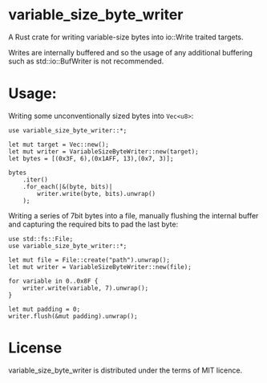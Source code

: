 # variable_size_byte_writer

A Rust crate for writing variable-size bytes into io::Write traited targets.

Writes are internally buffered and so the usage of any additional buffering such as std::io::BufWriter is not recommended.

# Usage:

Writing some unconventionally sized bytes into `Vec<u8>`:

```
use variable_size_byte_writer::*;

let mut target = Vec::new();
let mut writer = VariableSizeByteWriter::new(target);
let bytes = [(0x3F, 6),(0x1AFF, 13),(0x7, 3)];

bytes
    .iter()
    .for_each(|&(byte, bits)|
        writer.write(byte, bits).unwrap()
    );
```

Writing a series of 7bit bytes into a file, manually
flushing the internal buffer and capturing the
required bits to pad the last byte:

```
use std::fs::File;
use variable_size_byte_writer::*;

let mut file = File::create("path").unwrap();
let mut writer = VariableSizeByteWriter::new(file);

for variable in 0..0x8F {
    writer.write(variable, 7).unwrap();
}

let mut padding = 0;
writer.flush(&mut padding).unwrap();
```

# License
variable_size_byte_writer is distributed under the terms of MIT licence.
